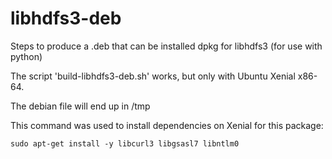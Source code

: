 # libhdfs3-deb
Steps to produce a .deb that can be installed dpkg for libhdfs3 (for use with python)

The script 'build-libhdfs3-deb.sh' works, but only with Ubuntu Xenial x86-64.

The debian file will end up in /tmp

This command was used to install dependencies on Xenial for this package:

    sudo apt-get install -y libcurl3 libgsasl7 libntlm0
